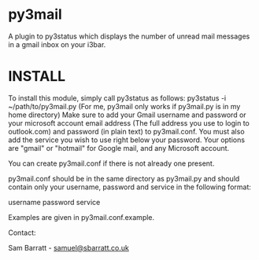 py3mail
=======

A plugin to py3status which displays the number of unread mail messages in a gmail inbox on your i3bar.



INSTALL
=======

To install this module, simply call py3status as follows: py3status -i ~/path/to/py3mail.py  (For me, py3mail only works if py3mail.py is in my home directory)
Make sure to add your Gmail username and password or your microsoft account email address (The full address you use to login to outlook.com) and password (in plain text) to py3mail.conf. 
You must also add the service you wish to use right below your password. Your options are "gmail" or "hotmail" for Google mail, and any Microsoft account.

You can create py3mail.conf if there is not already one present.

py3mail.conf should be in the same directory as py3mail.py and should contain only your username, password and service in the following format:

username
password
service

Examples are given in py3mail.conf.example.


Contact:

Sam Barratt - samuel@sbarratt.co.uk
